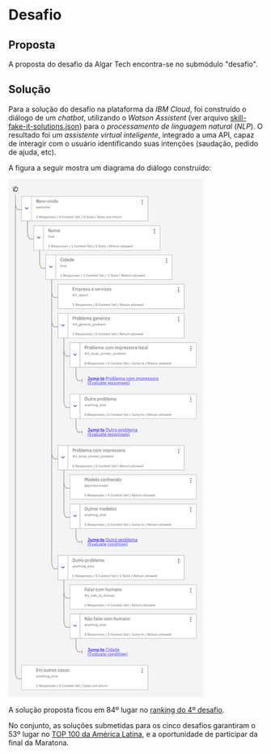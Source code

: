 # Desafio

## Proposta

A proposta do desafio da Algar Tech encontra-se no submódulo "desafio".

## Solução

Para a solução do desafio na plataforma da *IBM Cloud*, foi construído o
diálogo de um *chatbot*, utilizando o *Watson Assistent* (ver arquivo
[skill-fake-it-solutions.json](solução/skill-fake-it-solutions.json)) para o
*processamento de linguagem natural* (*NLP*). O resultado foi um
*assistente virtual inteligente*, integrado a uma API, capaz de interagir
com o usuário identificando suas intenções (saudação, pedido de ajuda, etc).

A figura a seguir mostra um diagrama do diálogo construído:

![diagrama do diálogo do assistente virtual](solução/dialog-screenshot.png)

A solução proposta ficou em 84º lugar no
[ranking do 4º desafio](https://maratona.dev/ranking/4).

No conjunto, as soluções submetidas para os cinco desafios garantiram o 53º
lugar no [TOP 100 da América Latina](https://maratona.dev/ranking),
e a oportunidade de participar da final da Maratona.
